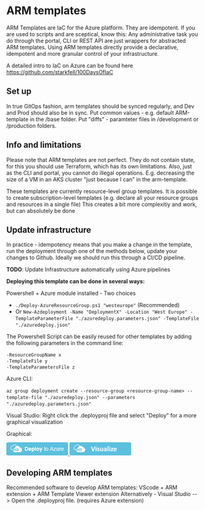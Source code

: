 ﻿# ARM templates

ARM Templates are IaC for the Azure platform. They are idempotent.
If you are used to scripts and are sceptical, know this: Any administrative task you do through the portal, CLI or REST API are just wrappers for abstracted ARM templates. Using ARM templates directly provide a declarative, idempotent and more granular control of your infrastructure.

A detailed intro to IaC on Azure can be found here https://github.com/starkfell/100DaysOfIaC

## Set up

In true GitOps fashion, arm templates should be synced regularly, and Dev and Prod should also be in sync.
Put common values - e.g. default ARM-template in the /base folder. Put "diffs" - paramteter files in /development or /production folders. 

## Info and limitations

Please note that ARM templates are not perfect. They do not contain state, for this you should use Terraform, which has its own limitations. Also, just as the CLI and portal, you cannot do illegal operations. E.g. decreasing the size of a VM in an AKS cluster "just because I can" in the arm-template. 

These templates are currently resource-level group templates. It is possible to create subscription-level templates (e.g. declare all your resource groups and resources in a single file)
This creates a bit more complexitiy and work, but can absolutely be done

## Update infrastructure
In practice - idempotency means that you make a change in the template, run the deployment through one of the methods below, update your changes to Github. Ideally we should run this through a CI/CD pipeline.

**TODO**: Update Infrastructure automatically using Azure pipelines

**Deploying this template can be done in several ways:**

Powershell + Azure module installed - Two choices

- `./Deploy-AzureResourceGroup.ps1 "westeurope"` (Recommended)
- Or `New-Azdeployment -Name "DeploymentX" -Location "West Europe" -TemplateParameterFile "./azuredeploy.parameters.json" -TemplateFile "./azuredeploy.json"`

The Powershell Script can be easily reused for other templates by adding the following parameters in the command line:
```
-ResourceGroupName x
-TemplateFile y
-TemplateParametersFile z
```

Azure CLI:

`az group deployment create --resource-group <resource-group-name> --template-file "./azuredeploy.json" --parameters "./azuredeploy.parameters.json"`

Visual Studio:
Right click the .deployproj file and select "Deploy" for a more graphical visualization

Graphical:

<a href="https://portal.azure.com/#create/Microsoft.Template/uri/https://raw.githubusercontent.com/equinor/sdp-aks/master/arm-templates/deploy-psql.json" target="_blank">
  <img src="https://raw.githubusercontent.com/Azure/azure-quickstart-templates/master/1-CONTRIBUTION-GUIDE/images/deploytoazure.png"/>
</a>
<a href="http://armviz.io/#/?load=https://raw.githubusercontent.com/equinor/sdp-aks/master/arm-templates/deploy-psql.json" target="_blank">
  <img src="https://raw.githubusercontent.com/Azure/azure-quickstart-templates/master/1-CONTRIBUTION-GUIDE/images/visualizebutton.png"/>
</a>

## Developing ARM templates

Recommended software to develop ARM templates: VScode + ARM extension + ARM Template Viewer extension
Alternatively - Visual Studio --> Open the .deployproj file. (requires Azure extension)